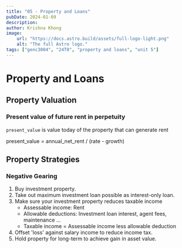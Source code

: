 ```yaml
---
title: "05 - Property and Loans"
pubDate: 2024-01-09
description:
author: Krishna Khong
image:
    url: "https://docs.astro.build/assets/full-logo-light.png"
    alt: "The full Astro logo."
tags: ["genc3004", "24T0", "property and loans", "unit 5"]
---
```

# Property and Loans

## Property Valuation
### Present value of future rent in perpetuity
`present_value` is value today of the property that can generate rent

present_value = annual_net_rent / (rate - growth)

## Property Strategies

### Negative Gearing
1. Buy investment property.
2. Take out maximum investment loan possible as interest-only loan.
3. Make sure your investment property reduces taxable income
    - Assessable income: Rent
    - Allowable deductions: Investment loan interest, agent fees, maintenance ...
    - Taxable income = Assessable income less allowable deduction
4. Offset 'loss' against salary income to reduce income tax.
5. Hold property for long-term to achieve gain in asset value.